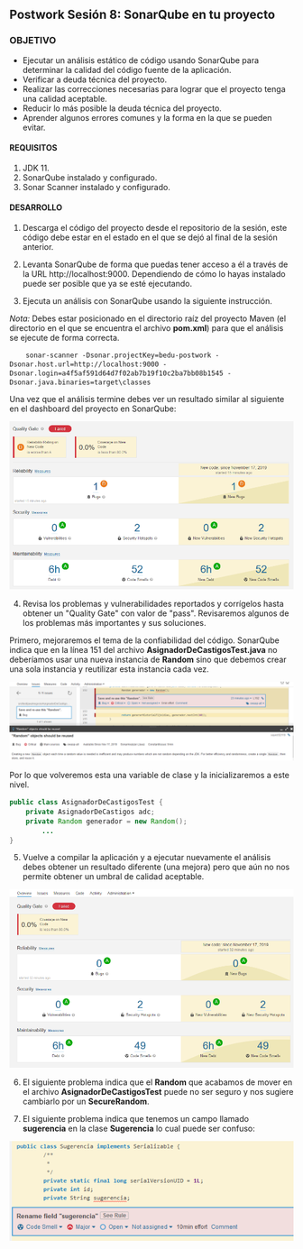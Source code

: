 
## Postwork Sesión 8: SonarQube en tu proyecto

### OBJETIVO

- Ejecutar un análisis estático de código usando SonarQube para determinar la calidad del código fuente de la aplicación.
- Verificar a deuda técnica del proyecto.
- Realizar las correcciones necesarias para lograr que el proyecto tenga una calidad aceptable.
- Reducir lo más posible la deuda técnica del proyecto.
- Aprender algunos errores comunes y la forma en la que se pueden evitar.

#### REQUISITOS

1. JDK 11.
2. SonarQube instalado y configurado.
3. Sonar Scanner instalado y configurado.

#### DESARROLLO

1. Descarga el código del proyecto desde el repositorio de la sesión, este código debe estar en el estado en el que se dejó al final de la sesión anterior.

2. Levanta SonarQube de forma que puedas tener acceso a él a través de la URL http://localhost:9000. Dependiendo de cómo lo hayas instalado puede ser posible que ya se esté ejecutando.

3. Ejecuta un análisis con SonarQube usando la siguiente instrucción.

*Nota:* Debes estar posicionado en el directorio raíz del proyecto Maven (el directorio en el que se encuentra el archivo **pom.xml**) para que el análisis se ejecute de forma correcta.

        sonar-scanner -Dsonar.projectKey=bedu-postwork -Dsonar.host.url=http://localhost:9000 -Dsonar.login=a4f5af591d64d7f02ab7b19f10c2ba7bb08b1545 -Dsonar.java.binaries=target\classes

Una vez que el análisis termine debes ver un resultado similar al siguiente en el dashboard del proyecto en SonarQube:

![imagen](img/figura_01.png)

4. Revisa los problemas y vulnerabilidades reportados y corrígelos hasta obtener un "Quality Gate" con valor de "pass". Revisaremos algunos de los problemas más importantes y sus soluciones.

Primero, mejoraremos el tema de la confiabilidad del código. SonarQube indica que en la línea 151 del archivo **AsignadorDeCastigosTest.java** no deberíamos usar una nueva instancia de **Random** sino que debemos crear una sola instancia y reutilizar esta instancia cada vez. 

![imagen](img/figura_02.png)

Por lo que volveremos esta una variable de clase y la inicializaremos a este nivel. 

```java
public class AsignadorDeCastigosTest {
	private AsignadorDeCastigos adc;
	private Random generador = new Random();
        ...
}
```

5. Vuelve a compilar la aplicación y a ejecutar nuevamente el análisis debes obtener un resultado diferente (una mejora) pero que aún no nos permite obtener un umbral de calidad aceptable.

![imagen](img/figura_03.png)

6. El siguiente problema indica que el **Random** que acabamos de mover en el archivo **AsignadorDeCastigosTest** puede no ser seguro y nos sugiere cambiarlo por un **SecureRandom**.

7. El siguiente problema indica que tenemos un campo llamado **sugerencia** en la clase **Sugerencia** lo cual puede ser confuso:

![imagen](img/figura_04.png)
